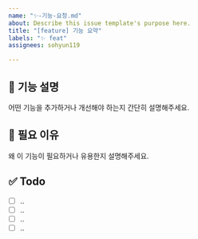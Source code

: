 ```yaml
---
name: "✨-기능-요청.md"
about: Describe this issue template's purpose here.
title: "[feature] 기능 요약"
labels: "✨ feat"
assignees: sohyun119

---
```


## 🚀 기능 설명
어떤 기능을 추가하거나 개선해야 하는지 간단히 설명해주세요.

## 🤔 필요 이유
왜 이 기능이 필요하거나 유용한지 설명해주세요.

## ✅ Todo
- [ ]  ..
- [ ] ..
- [ ] ..
- [ ] ..
